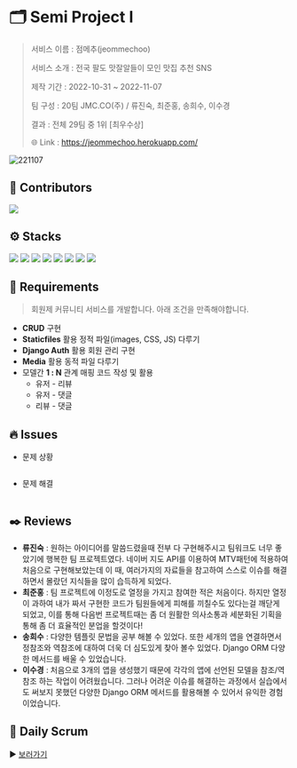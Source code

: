 # 🗂️ Semi Project Ⅰ

> 서비스 이름 : 점메추(jeommechoo)
> 
> 서비스 소개 : 전국 팔도 맛잘알들이 모인 맛집 추천 SNS
> 
> 제작 기간 : 2022-10-31 ~ 2022-11-07
> 
> 팀 구성 : 20팀 JMC.CO(주) / 류진숙, 최준홍, 송희수, 이수경
> 
> 결과 : 전체 29팀 중 1위 [최우수상]
>
> 🌐 Link : https://jeommechoo.herokuapp.com/




![221107](https://user-images.githubusercontent.com/106902415/200835463-c81c37c3-236b-4e81-8bbe-9bf6d085eb09.gif)



## 🫧 Contributors

<a href="https://github.com/code-sum/2022-Semi-PJT/graphs/contributors">
  <img src="https://contrib.rocks/image?repo=code-sum/2022-Semi-PJT" />
</a>



## ⚙️ Stacks

<img src="https://img.shields.io/badge/Python-3776AB?style=flat-square&logo=Python&logoColor=ffffff"/> <img src="https://img.shields.io/badge/Django-092E20?style=flat-square&logo=Django&logoColor=ffffff"/> <img src="https://img.shields.io/badge/HTML5-E34F26?style=flat-square&logo=HTML5&logoColor=ffffff"/> <img src="https://img.shields.io/badge/CSS3-1572B6?style=flat-square&logo=CSS3&logoColor=ffffff"/> <img src="https://img.shields.io/badge/Bootstrap-7952B3?style=flat-square&logo=Bootstrap&logoColor=ffffff"/> <img src="https://img.shields.io/badge/Visual Studio Code-007ACC?style=flat-square&logo=Visual Studio Code&logoColor=ffffff"/> <img src="https://img.shields.io/badge/Git-F05032?style=flat-square&logo=Git&logoColor=ffffff"/> <img src="https://img.shields.io/badge/GitHub-181717?style=flat-square&logo=GitHub&logoColor=ffffff"/>



## 📑 Requirements 

> 회원제 커뮤니티 서비스를 개발합니다. 아래 조건을 만족해야합니다.

- **CRUD** 구현
- **Staticfiles** 활용 정적 파일(images, CSS, JS) 다루기
- **Django Auth** 활용 회원 관리 구현
- **Media** 활용 동적 파일 다루기
- 모델간 **1 : N** 관계 매핑 코드 작성 및 활용
  - 유저 - 리뷰
  - 유저 - 댓글
  - 리뷰 - 댓글



## 🔥 Issues

- 문제 상황

  ```python
  
  ```
  
- 문제 해결

  ```python
  
  ```

  

## ✒️ Reviews

- **류진숙** : 원하는 아이디어를 말씀드렸을때 전부 다 구현해주시고 팀워크도 너무 좋았기에 행복한 팀 프로젝트였다. 네이버 지도 API를 이용하여 MTV패턴에 적용하여 처음으로 구현해보았는데 이 때, 여러가지의 자료들을 참고하여 스스로 이슈를 해결하면서 몰랐던 지식들을 많이 습득하게 되었다.
- **최준홍** : 팀 프로젝트에 이정도로 열정을 가지고 참여한 적은 처음이다. 하지만 열정이 과하여 내가 짜서 구현한 코드가 팀원들에게 피해를 끼칠수도 있다는걸 깨닫게 되었고, 이를 통해 다음번 프로젝트때는 좀 더 원활한 의사소통과 세분화된 기획을 통해 좀 더 효율적인 분업을 할것이다!
- **송희수** : 다양한 템플릿 문법을 공부 해볼 수 있었다. 또한 세개의 앱을 연결하면서 정참조와 역참조에 대하여 더욱 더 심도있게 찾아 볼수 있었다. Django ORM 다양한 메서드를 배울 수 있었습니다.
- **이수경** : 처음으로 3개의 앱을 생성했기 때문에 각각의 앱에 선언된 모델을 참조/역참조 하는 작업이 어려웠습니다. 그러나 어려운 이슈를 해결하는 과정에서 실습에서도 써보지 못했던 다양한 Django ORM 메서드를 활용해볼 수 있어서 유익한 경험이었습니다.



## 📅 Daily Scrum

▶ [보러가기](scrum/)
